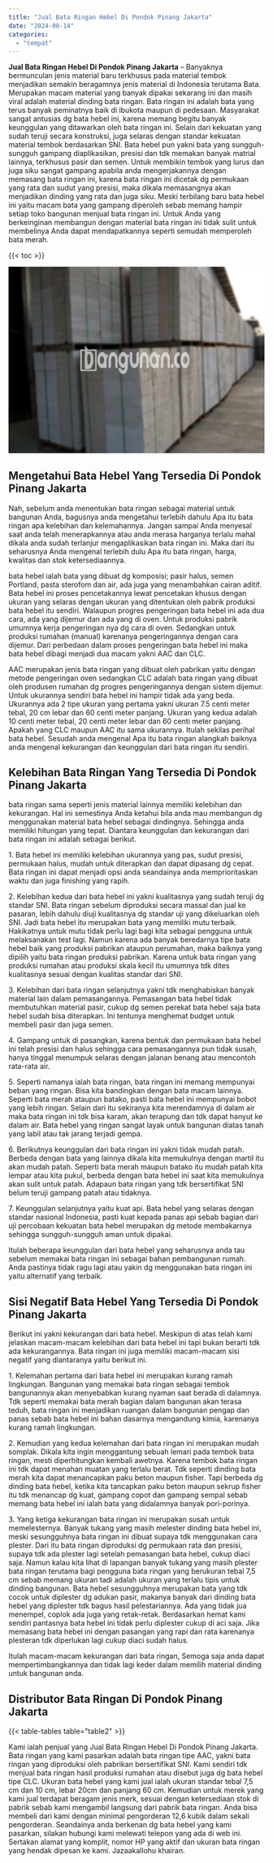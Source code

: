 ```yaml
---
title: "Jual Bata Ringan Hebel Di Pondok Pinang Jakarta"
date: "2024-08-14"
categories: 
  - "tempat"
---
```


**Jual Bata Ringan Hebel Di Pondok Pinang Jakarta** – Banyaknya bermunculan jenis material baru terkhusus pada material tembok menjadikan semakin beragamnya jenis material di Indonesia terutama Bata. Merupakan macam material yang banyak dipakai sekarang ini dan masih viral adalah material dinding bata ringan. Bata ringan ini adalah bata yang terus banyak peminatnya baik di ibukota maupun di pedesaan. Masyarakat sangat antusias dg bata hebel ini, karena memang begitu banyak keunggulan yang ditawarkan oleh bata ringan ini. Selain dari kekuatan yang sudah teruji secara konstruksi, juga selaras dengan standar kekuatan material tembok berdasarkan SNI. Bata hebel pun yakni bata yang sungguh-sungguh gampang diaplikasikan, presisi dan tdk memakan banyak matrial lainnya, terkhusus pasir dan semen. Untuk membikin tembok yang lurus dan juga siku sangat gampang apabila anda mengerjakannya dengan memasang bata ringan ini, karena bata ringan ini dicetak dg permukaan yang rata dan sudut yang presisi, maka dikala memasangnya akan menjadikan dinding yang rata dan juga siku. Meski terbilang baru bata hebel ini yaitu macam bata yang gampang diperoleh sebab memang hampir setiap toko bangunan menjual bata ringan ini. Untuk Anda yang berkeinginan membangun dengan material bata ringan ini tidak sulit untuk membelinya Anda dapat mendapatkannya seperti semudah memperoleh bata merah.

{{< toc >}}

![Jual Bata Ringan Hebel Di Pondok Pinang Jakarta](/images/jual-hebel-murah-02.png)

## Mengetahui Bata Hebel Yang Tersedia Di Pondok Pinang Jakarta

Nah, sebelum anda menentukan bata ringan sebagai material untuk bangunan Anda, bagusnya anda mengetahui terlebih dahulu Apa itu bata ringan apa kelebihan dan kelemahannya. Jangan sampai Anda menyesal saat anda telah menerapkannya atau anda merasa harganya terlalu mahal dikala anda sudah terlanjur mengaplikasikan bata ringan ini. Maka dari itu seharusnya Anda mengenal terlebih dulu Apa itu bata ringan, harga, kwalitas dan stok ketersediaannya.

bata hebel ialah bata yang dibuat dg komposisi; pasir halus, semen Portland, pasta sterofom dan air, ada juga yang menambahkan cairan aditif. Bata hebel ini proses pencetakannya lewat pencetakan khusus dengan ukuran yang selaras dengan ukuran yang ditentukan oleh pabrik produksi bata hebel itu sendiri. Walaupun progres pengeringan bata hebel ini ada dua cara, ada yang dijemur dan ada yang di oven. Untuk produksi pabrik umumnya kerja pengeringan nya dg cara di oven. Sedangkan untuk produksi rumahan (manual) karenanya pengeringannya dengan cara dijemur. Dari perbedaan dalam proses pengeringan bata hebel ini maka bata hebel dibagi menjadi dua macam yakni AAC dan CLC.

AAC merupakan jenis bata ringan yang dibuat oleh pabrikan yaitu dengan metode pengeringan oven sedangkan CLC adalah bata ringan yang dibuat oleh produsen rumahan dg progres pengeringannya dengan sistem dijemur. Untuk ukurannya sendiri bata hebel ini hampir tidak ada yang beda. Ukurannya ada 2 tipe ukuran yang pertama yakni ukuran 7.5 centi meter tebal, 20 cm lebar dan 60 centi meter panjang. Ukuran yang kedua adalah 10 centi meter tebal, 20 centi meter lebar dan 60 centi meter panjang. Apakah yang CLC maupun AAC itu sama ukurannya. Itulah sekilas perihal bata hebel. Sesudah anda mengenal Apa itu bata ringan alangkah baiknya anda mengenal kekurangan dan keunggulan dari bata ringan itu sendiri.

## Kelebihan Bata Ringan Yang Tersedia Di Pondok Pinang Jakarta

bata ringan sama seperti jenis material lainnya memiliki kelebihan dan kekurangan. Hal ini semestinya Anda ketahui bila anda mau membangun dg menggunakan material bata hebel sebagai dindingnya. Sehingga anda memiliki hitungan yang tepat. Diantara keunggulan dan kekurangan dari bata ringan ini adalah sebagai berikut.

1\. Bata hebel ini memiliki kelebihan ukurannya yang pas, sudut presisi, permukaan halus, mudah untuk diterapkan dan dapat dipasang dg cepat. Bata ringan ini dapat menjadi opsi anda seandainya anda memprioritaskan waktu dan juga finishing yang rapih.

2\. Kelebihan kedua dari bata hebel ini yakni kualitasnya yang sudah teruji dg standar SNI. Bata ringan sebelum diproduksi secara massal dan jual ke pasaran, lebih dahulu diuji kualitasnya dg standar uji yang dikeluarkan oleh SNI. Jadi bata hebel itu merupakan bata yang memiliki mutu terbaik. Hakikatnya untuk mutu tidak perlu lagi bagi kita sebagai pengguna untuk melaksanakan test lagi. Namun karena ada banyak beredarnya tipe bata hebel baik yang produksi pabrikan ataupun perumahan, maka baiknya yang dipilih yaitu bata ringan produksi pabrikan. Karena untuk bata ringan yang produksi rumahan atau produksi skala kecil itu umumnya tdk dites kualitasnya sesuai dengan kualitas standar dari SNI.

3\. Kelebihan dari bata ringan selanjutnya yakni tdk menghabiskan banyak material lain dalam pemasangannya. Pemasangan bata hebel tidak membutuhkan material pasir, cukup dg semen perekat bata hebel saja bata hebel sudah bisa diterapkan. Ini tentunya menghemat budget untuk membeli pasir dan juga semen.

4\. Gampang untuk di pasangkan, karena bentuk dan permukaan bata hebel ini telah presisi dan halus sehingga cara pemasangannya pun tidak susah, hanya tinggal menumpuk selaras dengan jalanan benang atau mencontoh rata-rata air.

5\. Seperti namanya ialah bata ringan, bata ringan ini memang mempunyai beban yang ringan. Bisa kita bandingkan dengan bata macam lainnya. Seperti bata merah ataupun batako, pasti bata hebel ini mempunyai bobot yang lebih ringan. Selain dari itu sekiranya kita merendamnya di dalam air maka bata ringan ini tdk bisa karam, akan terapung dan tdk dapat hanyut ke dalam air. Bata hebel yang ringan sangat layak untuk bangunan diatas tanah yang labil atau tak jarang terjadi gempa.

6\. Berikutnya keunggulan dari bata ringan ini yakni tidak mudah patah. Berbeda dengan bata yang lainnya dikala kita memukulnya dengan martil itu akan mudah patah. Seperti bata merah maupun batako itu mudah patah kita lempar atau kita pukul, berbeda dengan bata hebel ini saat kita memukulnya akan sulit untuk patah. Adapaun bata ringan yang tdk bersertifikat SNI belum teruji gampang patah atau tidaknya.

7\. Keunggulan selanjutnya yaitu kuat api. Bata hebel yang selaras dengan standar nasional Indonesia, pasti kuat kepada panas api sebab bagian dari uji percobaan kekuatan bata hebel merupakan dg metode membakarnya sehingga sungguh-sungguh aman untuk dipakai.

Itulah beberapa keunggulan dari bata hebel yang seharusnya anda tau sebelum memakai bata ringan ini sebagai bahan pembangunan rumah. Anda pastinya tidak ragu lagi atau yakin dg menggunakan bata ringan ini yaitu alternatif yang terbaik.

## Sisi Negatif Bata Hebel Yang Tersedia Di Pondok Pinang Jakarta

Berikut ini yakni kekurangan dari bata hebel. Meskipun di atas telah kami jelaskan macam-macam kelebihan dari bata hebel ini tapi bukan berarti tdk ada kekurangannya. Bata ringan ini juga memiliki macam-macam sisi negatif yang diantaranya yaitu berikut ini.

1\. Kelemahan pertama dari bata hebel ini merupakan kurang ramah lingkungan. Bangunan yang memakai bata ringan sebagai tembok bangunannya akan menyebabkan kurang nyaman saat berada di dalamnya. Tdk seperti memakai bata merah bagian dalam bangunan akan terasa teduh, bata ringan ini menjadikan ruangan dalam bangunan pengap dan panas sebab bata hebel ini bahan dasarnya mengandung kimia, karenanya kurang ramah lingkungan.

2\. Kemudian yang kedua kelemahan dari bata ringan ini merupakan mudah somplak. Dikala kita ingin menggantung sebuah lemari pada tembok bata ringan, mesti diperhitungkan kembali awetnya. Karena tembok bata ringan ini tdk dapat menahan muatan yang terlalu berat. Tdk seperti dinding bata merah kita dapat menancapkan paku beton maupun fisher. Tapi berbeda dg dinding bata hebel, ketika kita tancapkan paku beton maupun sekrup fisher itu tdk menancap dg kuat, gampang copot dan gampang sempal sebab memang bata hebel ini ialah bata yang didalamnya banyak pori-porinya.

3\. Yang ketiga kekurangan bata ringan ini merupakan susah untuk memelesternya. Banyak tukang yang masih melester dinding bata hebel ini, meski sesungguhnya bata ringan ini dibuat supaya tdk menggunakan cara plester. Dari itu bata ringan diproduksi dg permukaan rata dan presisi, supaya tdk ada plester lagi setelah pemasangan bata hebel, cukup diaci saja. Namun kalau kita lihat di lapangan banyak tukang yang masih plester bata ringan terutama bagi pengguna bata ringan yang berukuran tebal 7,5 cm sebab memang ukuran tadi adalah ukuran yang terlalu tipis untuk dinding bangunan. Bata hebel sesungguhnya merupakan bata yang tdk cocok untuk diplester dg adukan pasir, makanya banyak dari dinding bata hebel yang diplester tdk bagus hasil pelestariannya. Ada yang tidak jua menempel, coplok ada juga yang retak-retak. Berdasarkan hemat kami sendiri pantasnya bata hebel ini tidak perlu diplester cukup di aci saja. Jika memasang bata hebel ini dengan pasangan yang rapi dan rata karenanya plesteran tdk diperlukan lagi cukup diaci sudah halus.

Itulah macam-macam kekurangan dari bata ringan, Semoga saja anda dapat mempertimbangkannya dan tidak lagi keder dalam memilih material dinding untuk bangunan anda.

## Distributor Bata Ringan Di Pondok Pinang Jakarta

{{< table-tables table="table2" >}}

Kami ialah penjual yang Jual Bata Ringan Hebel Di Pondok Pinang Jakarta. Bata ringan yang kami pasarkan adalah bata ringan tipe AAC, yakni bata ringan yang diproduksi oleh pabrikan bersertifikat SNI. Kami sendiri tdk menjual bata ringan hasil produksi rumahan atau disebut juga dg bata hebel tipe CLC. Ukuran bata hebel yang kami jual ialah ukuran standar tebal 7,5 cm dan 10 cm, lebar 20cm dan panjang 60 cm. Kemudian untuk merek yang kami jual terdapat beragam jenis merk, sesuai dengan ketersediaan stok di pabrik sebab kami mengambil langsung dari pabrik bata ringan. Anda bisa membeli dari kami dengan minimal pengorderan 12,6 kubik dalam sekali pengorderan. Seandainya anda berkenan dg bata hebel yang kami pasarkan, silakan hubungi kami melewati telepon yang ada di web ini. Sertakan alamat yang komplit, nomor HP yang aktif dan ukuran bata ringan yang hendak dipesan ke kami. Jazaakallohu khairan.
